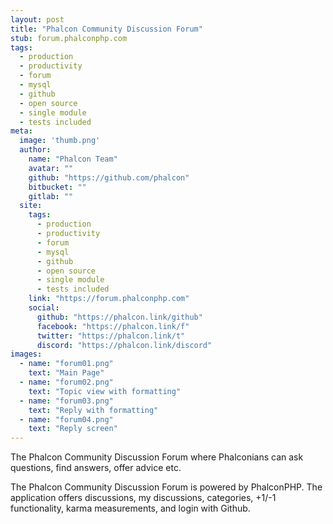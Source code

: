 ```yaml
---
layout: post
title: "Phalcon Community Discussion Forum"
stub: forum.phalconphp.com
tags:
  - production
  - productivity
  - forum
  - mysql
  - github
  - open source
  - single module
  - tests included
meta:
  image: 'thumb.png'
  author:
    name: "Phalcon Team"
    avatar: ""
    github: "https://github.com/phalcon"
    bitbucket: ""
    gitlab: ""
  site:
    tags: 
      - production
      - productivity
      - forum
      - mysql
      - github
      - open source
      - single module
      - tests included
    link: "https://forum.phalconphp.com"
    social:
      github: "https://phalcon.link/github"
      facebook: "https://phalcon.link/f"
      twitter: "https://phalcon.link/t"
      discord: "https://phalcon.link/discord"
images:
  - name: "forum01.png"
    text: "Main Page"
  - name: "forum02.png"
    text: "Topic view with formatting"
  - name: "forum03.png"
    text: "Reply with formatting"
  - name: "forum04.png"
    text: "Reply screen"
---
```

The Phalcon Community Discussion Forum where Phalconians can ask questions, find answers, offer advice etc.
<!--more-->
The Phalcon Community Discussion Forum is powered by PhalconPHP. The application offers discussions, my discussions, categories, +1/-1 functionality, karma measurements, and login with Github.
